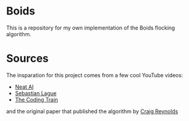 # Boids

This is a repository for my own implementation of the Boids flocking algorithm.

# Sources

The insparation for this project comes from a few cool YouTube videos:
- [Neat AI](https://www.youtube.com/watch?v=gpc7u3331oQ&t=292s&ab_channel=NeatAI)
- [Sebastian Lague](https://www.youtube.com/watch?v=bqtqltqcQhw&t=116s&ab_channel=SebastianLague)
- [The Coding Train](https://www.youtube.com/watch?v=mhjuuHl6qHM&ab_channel=TheCodingTrain)

and the original paper that published the algorithm by [Craig Reynolds](http://www.cs.toronto.edu/~dt/siggraph97-course/cwr87/)